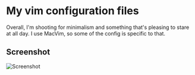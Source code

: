 My vim configuration files
==========================

Overall, I'm shooting for minimalism and something that's pleasing to stare at
all day. I use MacVim, so some of the config is specific to that.

Screenshot
----------

![Screenshot](http://f.cl.ly/items/2p0i3I1F1i0E461i2N0p/Screen%20shot%202011-06-17%20at%205.46.18%20PM.png)
